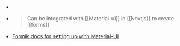 -
-
  > Can be integrated with [[Material-ui]] in [[Nextjs]] to create [[forms]]
- [Formik docs for setting up with Material-UI](https://formik.org/docs/examples/with-material-ui)